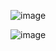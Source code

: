 ![image](https://user-images.githubusercontent.com/24829731/180652068-6a54ffa4-7c5e-4645-9f4e-4d138368adc8.png)

![image](https://user-images.githubusercontent.com/24829731/180652092-b6b4044a-6d78-49dd-bf86-85db36b7325a.png)
